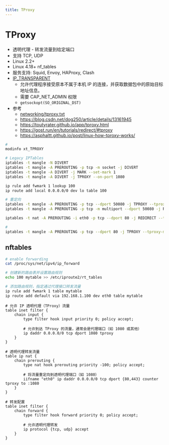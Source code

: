 ```yaml
---
title: TProxy
---
```


# TProxy

- 透明代理 - 转发流量到给定端口
- 支持 TCP, UDP
- Linux 2.2+
- Linux 4.18+ nf_tables
- 服务支持: Squid, Envoy, HAProxy, Clash
- [IP_TRANSPARENT](<https://man7.org/linux/man-pages/man7/ip.7.html#:~:text=IP_TRANSPARENT%20(since%20Linux%202.6.24)>)
  - 允许代理程序接受原本不属于本机 IP 的连接，并获取数据包中的原始目标地址信息。
  - 需要 CAP_NET_ADMIN 权限
  - `getsockopt(SO_ORIGINAL_DST)`
- 参考
  - [networking/tproxy.txt](https://www.kernel.org/doc/Documentation/networking/tproxy.txt)
  - https://blog.csdn.net/dog250/article/details/13161945
  - https://toutyrater.github.io/app/tproxy.html
  - https://gost.run/en/tutorials/redirect/#tproxy
  - https://asphaltt.github.io/post/linux-how-tproxy-works/

```bash
#
modinfo xt_TPROXY

# Legacy IPTables
iptables -t mangle -N DIVERT
iptables -t mangle -A PREROUTING -p tcp -m socket -j DIVERT
iptables -t mangle -A DIVERT -j MARK --set-mark 1
iptables -t mangle -A DIVERT -j TPROXY --on-port 1080

ip rule add fwmark 1 lookup 100
ip route add local 0.0.0.0/0 dev lo table 100

# 重定向
iptables -t mangle -A PREROUTING -p tcp --dport 50080 -j TPROXY --tproxy-mark 0x1/0x1 --on-port 80
iptables -t mangle -A PREROUTING -p tcp -m multiport --dport 50080 -j REDIRECR --to-port 1234

iptables -t nat -A PREROUTING -i eth0 -p tcp --dport 80 -j REDIRECT --to-port 8080

#
iptables -t mangle -A PREROUTING -p tcp --dport 80 -j TPROXY --tproxy-mark 0x1/0x1 --on-port 3128
```

## nftables

```bash
# enable forwarding
cat /proc/sys/net/ipv4/ip_forward

# 创建新的路由表并设置路由规则
echo 100 mytable >> /etc/iproute2/rt_tables

# 添加路由规则，指定通过代理接口转发流量
ip rule add fwmark 1 table mytable
ip route add default via 192.168.1.100 dev eth0 table mytable
```

```nft
# 允许 IP 透明代理（TProxy）流量
table inet filter {
    chain input {
        type filter hook input priority 0; policy accept;

        # 允许到达 TProxy 的流量，通常会是代理端口（如 1080 或其他）
        ip daddr 0.0.0.0/0 tcp dport 1080 tproxy
    }
}

# 透明代理转发流量
table ip nat {
    chain prerouting {
        type nat hook prerouting priority -100; policy accept;

        # 将流量重定向到透明代理端口（如 1080）
        iifname "eth0" ip daddr 0.0.0.0/0 tcp dport {80,443} counter tproxy to :1080
    }
}

# 转发配置
table inet filter {
    chain forward {
        type filter hook forward priority 0; policy accept;

        # 允许透明代理转发
        ip protocol {tcp, udp} accept
    }
}
```
